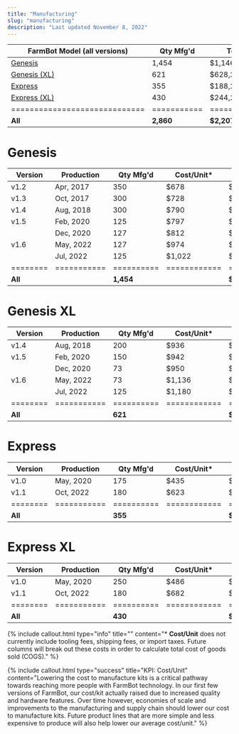 ```yaml
---
title: "Manufacturing"
slug: "manufacturing"
description: "Last updated November 8, 2022"
---
```


|FarmBot Model (all versions) |Qty Mfg'd  |Total Cost     |
|-----------------------------|-----------|---------------|
|[Genesis](#genesis)          |1,454      |$1,146,897
|[Genesis (XL)](#genesis-xl)  |621        |$628,278
|[Express](#express)          |355        |$188,265
|[Express (XL)](#express-xl)  |430        |$244,260
|=============================|===========|===============|
|**All**                      |**2,860**  |**$2,207,700**

# Genesis

|Version |Production |Qty Mfg'd |Cost/Unit\* |Total Cost |
|--------|-----------|----------|------------|-----------|
|v1.2    |Apr, 2017  |350       |$678        |$237,300
|v1.3    |Oct, 2017  |300       |$728        |$218,400
|v1.4    |Aug, 2018  |300       |$790        |$237,000
|v1.5    |Feb, 2020  |125       |$797        |$99,625
|        |Dec, 2020  |127       |$812        |$103,124
|v1.6    |May, 2022  |127       |$974        |$123,698
|        |Jul, 2022  |125       |$1,022      |$127,750
|========|===========|==========|============|===========|
|**All** |           |**1,454** |            |**$1,146,897**

# Genesis XL

|Version |Production |Qty Mfg'd |Cost/Unit\* |Total Cost |
|--------|-----------|----------|------------|-----------|
|v1.4    |Aug, 2018  |200       |$936        |$187,200
|v1.5    |Feb, 2020  |150       |$942        |$141,300
|        |Dec, 2020  |73        |$950        |$69,350
|v1.6    |May, 2022  |73        |$1,136      |$82,928
|        |Jul, 2022  |125       |$1,180      |$147,500
|========|===========|==========|============|===========|
|**All** |           |**621**   |            |**$628,278**

# Express

|Version |Production |Qty Mfg'd |Cost/Unit\* |Total Cost |
|--------|-----------|----------|------------|-----------|
|v1.0    |May, 2020  |175       |$435        |$76,125
|v1.1    |Oct, 2022  |180       |$623        |$112,140
|========|===========|==========|============|===========|
|**All** |           |**355**   |            |**$188,265**

# Express XL

|Version |Production |Qty Mfg'd |Cost/Unit\* |Total Cost |
|--------|-----------|----------|------------|-----------|
|v1.0    |May, 2020  |250       |$486        |$121,500
|v1.1    |Oct, 2022  |180       |$682        |$122,760
|========|===========|==========|============|===========|
|**All** |           |**430**   |            |**$244,260**

{%
include callout.html
type="info"
title=""
content="\* **Cost/Unit** does not currently include tooling fees, shipping fees, or import taxes. Future columns will break out these costs in order to calculate total cost of goods sold (COGS)."
%}

{%
include callout.html
type="success"
title="KPI: Cost/Unit"
content="Lowering the cost to manufacture kits is a critical pathway towards reaching more people with FarmBot technology. In our first few versions of FarmBot, our cost/kit actually raised due to increased quality and hardware features. Over time however, economies of scale and improvements to the manufacturing and supply chain should lower our cost to manufacture kits. Future product lines that are more simple and less expensive to produce will also help lower our average cost/unit."
%}
